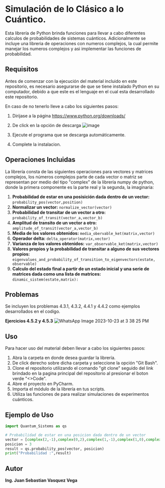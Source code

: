 # Simulación de lo Clásico a lo Cuántico.

Esta librería de Python brinda funciones para llevar a cabo diferentes calculos de probabilidades de sistemas cuánticos. Adicionalmente se incluye una libreria de operaciones con numeros complejos, la cual permite manejar los numeros complejos y asi implementar las funciones de probabilidad.

## Requisitos
Antes de comenzar con la ejecución del material incluido en este repositorio, es necesario asegurarse de que se tiene instalado Python en su computador, debido a que este es el lenguaje en el cual esta desarrollado este repositorio. 

En caso de no tenerlo lleve a cabo los siguientes pasos:
1. Dirijase a la página https://www.python.org/downloads/
2. De click en la opción de descarga
   ![image](https://github.com/alexandrac1420/CNYT/assets/138069735/03d02dfb-a346-4bc8-8e9c-066816e2f80e)

4. Ejecute el programa que se descarga automáticamente.
4. Complete la instalacion.

## Operaciones Incluidas

La librería consta de las siguientes operaciones para vectores y matrices complejos, los números complejos parte de cada vector o matriz se representan por medio del tipo "complex" de la librería numpy de python, donde la primera componente es la parte real y la segunda, la imaginaria:

1. **Probabilidad de estar en una posisición dada dentro de un vector:** `probability_pos(vector,position)`
2. **Normalizar un vector:** `normalize_vector(vector)`
3. **Probabilidad de transitar de un vector a otro:** `probability_of_transit(vector_a,vector_b)`
4. **Amplitud de transito de un vector a otro:** `amplitude_of_transit(vector_a,vector_b)`
5. **Media de los valores obtenidos:** `media_obervable_ket(matrix,vector)`
6. **Operador delta:** `delta_operator(matrix,vector)`
7. **Varianza de los valores obtenidos:** `var_observable_ket(matrix,vector)`
8. **Valores propios y la probabilidad de transitar a alguno de sus vectores propios:** `eigenvalues_and_probability_of_transition_to_eigenvectors(estate, observable)`
9. **Calculo del estado final a partir de un estado inicial y una serie de matrices dada como una lista de matrices:** `dinamic_sistem(estate,matrix):`
    
## Problemas
Se incluyen los problemas 4.3.1, 4.3.2, 4.4.1 y 4.4.2 como ejemplos desarrollados en el codigo.

**Ejercicios 4.5.2 y 4.5.3**
![WhatsApp Image 2023-10-23 at 3 38 25 PM](https://github.com/Sebasvasquezz/Sistemas_Cuanticos/assets/142455613/8c832a06-610b-4299-bee2-9da1f9346982)


## Uso
Para hacer uso del material deben llevar a cabo los siguientes pasos:
1. Abra la carpeta en donde desea guardar la librería.
2. De click derecho sobre dicha carpeta y seleccione la opción "Git Bash".
3. Clone el repositorio utilizando el comando "git clone" seguido del link brindado en la pagina principal del repositorio al presionar el boton verde "<>Code". 
2. Abre el proyecto en PyCharm.
3. Importa el módulo de la librería en tus scripts.
4. Utiliza las funciones de para realizar simulaciones de experimentos cuánticos.

## Ejemplo de Uso

```python
import Quantum_Sistems as qs

# Probabilidad de estar en una posicion dada dentro de un vector
vector = [complex(2,-1),complex(0,2),complex(1,-1),complex(1,0),complex(0,-2),complex(2,0)]
posicion = 3
result = qs.probability_pos(vector, posicion)
print("Probabilidad :",result)


```
## Autor
**Ing. Juan Sebastian Vasquez Vega**
